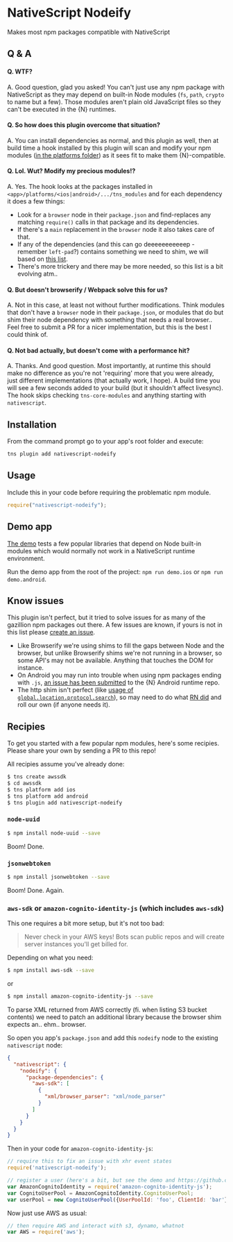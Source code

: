 # NativeScript Nodeify
Makes most npm packages compatible with NativeScript

## Q & A
#### Q. WTF?
A. Good question, glad you asked! You can't just use any npm package with NativeScript as they may depend
on built-in Node modules (`fs`, `path`, `crypto` to name but a few).
Those modules aren't plain old JavaScript files so they can't be executed in the {N} runtimes.

#### Q. So how does this plugin overcome that situation?
A. You can install dependencies as normal, and this plugin as well, then at build time a hook installed by this plugin will scan and modify
your npm modules ([in the platforms folder](https://github.com/EddyVerbruggen/nativescript-nodeify/pull/31)) as it sees fit to make them {N}-compatible.

#### Q. Lol. Wut? Modify my precious modules!?
A. Yes. The hook looks at the packages installed in `<app>/platforms/<ios|android>/.../tns_modules` and for each dependency it does a few things:
* Look for a `browser` node in their `package.json` and find-replaces any matching `require()` calls in that package and its dependencies.
* If there's a `main` replacement in the `browser` node it also takes care of that.
* If any of the dependencies (and this can go deeeeeeeeeeep - remember `left-pad`?) contains something we need to shim, we will based on [this list](https://github.com/EddyVerbruggen/nativescript-nodeify/blob/master/shims.json).
* There's more trickery and there may be more needed, so this list is a bit evolving atm..

#### Q. But doesn't browserify / Webpack solve this for us?
A. Not in this case, at least not without further modifications. Think modules that don't have a `browser` node in their `package.json`, or modules that do but shim their node dependency with something that needs a real browser..
Feel free to submit a PR for a nicer implementation, but this is the best I could think of.

#### Q. Not bad actually, but doesn't come with a performance hit?
A. Thanks. And good question. Most importantly, at runtime this should make no difference as you're not 'requiring'
more that you were already, just different implementations (that actually work, I hope).
A build time you will see a few seconds added to your build (but it shouldn't affect livesync).
The hook skips checking `tns-core-modules` and anything starting with `nativescript`.

## Installation
From the command prompt go to your app's root folder and execute:

```sh
tns plugin add nativescript-nodeify
```
## Usage
Include this in your code before requiring the problematic npm module.

```js
require("nativescript-nodeify");
```

## Demo app
[The demo](https://github.com/EddyVerbruggen/nativescript-nodeify) tests a few popular
libraries that depend on Node built-in modules which would normally not work in a NativeScript runtime environment.

Run the demo app from the root of the project: `npm run demo.ios` or `npm run demo.android`.

## Know issues
This plugin isn't perfect, but it tried to solve issues for as many of the gazillion npm packages out there. A few issues are known, if yours is not in this list please [create an issue](https://github.com/EddyVerbruggen/nativescript-nodeify/issues/new).

* Like Browserify we're using shims to fill the gaps between Node and the browser, but unlike Browserify shims we're not running in a browser, so some API's may not be available. Anything that touches the DOM for instance.  
* On Android you may run into trouble when using npm packages ending with `.js`, [an issue has been submitted](https://github.com/NativeScript/android-runtime/issues/666) to the {N} Android runtime repo.
* The http shim isn't perfect (like [usage of `global.location.protocol.search`](https://github.com/jhiesey/stream-http/blob/master/index.js#L17)), so may need to do what [RN did](https://github.com/tradle/react-native-http) and roll our own (if anyone needs it).

## Recipies
To get you started with a few popular npm modules, here's some recipies. Please share your own by sending a PR to this repo! 

All recipies assume you've already done:

```bash
$ tns create awssdk
$ cd awssdk
$ tns platform add ios
$ tns platform add android
$ tns plugin add nativescript-nodeify
```

### `node-uuid`
```bash
$ npm install node-uuid --save
```
Boom! Done.

### `jsonwebtoken`
```bash
$ npm install jsonwebtoken --save
```
Boom! Done. Again.

### `aws-sdk` or `amazon-cognito-identity-js` (which includes `aws-sdk`)
This one requires a bit more setup, but it's not too bad:

> Never check in your AWS keys! Bots scan public repos and will create server instances you'll get billed for.

Depending on what you need:

```bash
$ npm install aws-sdk --save
```

or

```bash
$ npm install amazon-cognito-identity-js --save
```

To parse XML returned from AWS correctly (fi. when listing S3 bucket contents) we need
to patch an additional library because the browser shim expects an.. ehm.. browser.

So open you app's `package.json` and add this `nodeify` node to the existing `nativescript` node:
```json
{
  "nativescript": {
    "nodeify": {
      "package-dependencies": {
        "aws-sdk": [
          {
            "xml/browser_parser": "xml/node_parser"
          }
        ]
      }
    }
  }
}
```

Then in your code for `amazon-cognito-identity-js`:
```js
// require this to fix an issue with xhr event states
require('nativescript-nodeify');

// register a user (here's a bit, but see the demo and https://github.com/aws/amazon-cognito-identity-js for details)
var AmazonCognitoIdentity = require('amazon-cognito-identity-js');
var CognitoUserPool = AmazonCognitoIdentity.CognitoUserPool;
var userPool = new CognitoUserPool({UserPoolId: 'foo', ClientId: 'bar'});
```

Now just use AWS as usual:
```js
// then require AWS and interact with s3, dynamo, whatnot
var AWS = require('aws');
```

